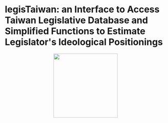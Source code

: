 # legisTaiwan: an Interface to Access Taiwan Legislative Database and Simplified Functions to Estimate Legislator's Ideological Positionings 



<p align="center">
  <img width="200" height="200" src="https://quantoid.net/files/images/booksticker.png">
</p>

